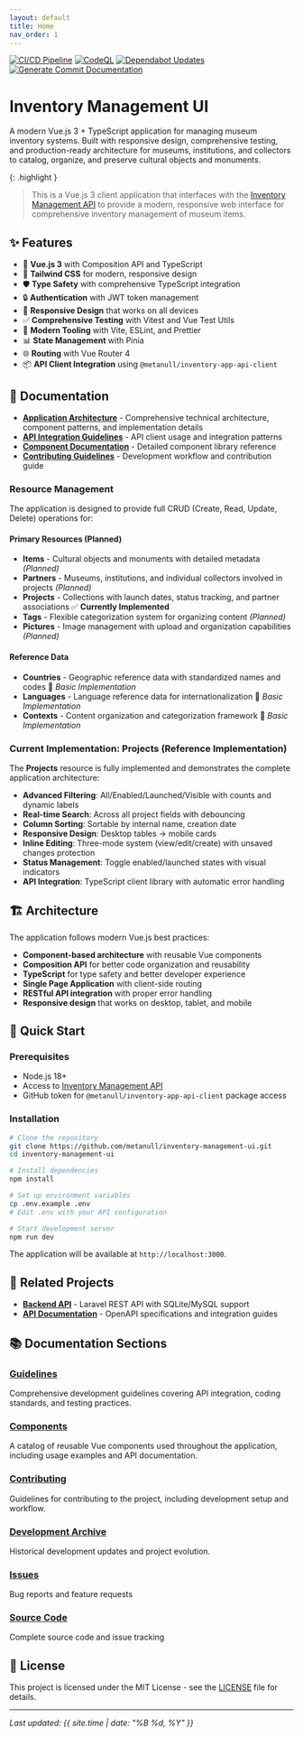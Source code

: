 ```yaml
---
layout: default
title: Home
nav_order: 1
---
```


[![CI/CD Pipeline](https://github.com/metanull/inventory-management-ui/actions/workflows/ci.yml/badge.svg)](https://github.com/metanull/inventory-management-ui/actions/workflows/ci.yml)
[![CodeQL](https://github.com/metanull/inventory-management-ui/actions/workflows/codeql.yml/badge.svg)](https://github.com/metanull/inventory-management-ui/actions/workflows/codeql.yml)
[![Dependabot Updates](https://github.com/metanull/inventory-management-ui/actions/workflows/dependabot/dependabot-updates/badge.svg)](https://github.com/metanull/inventory-management-ui/actions/workflows/dependabot/dependabot-updates)
[![Generate Commit Documentation](https://github.com/metanull/inventory-management-ui/actions/workflows/generate-commit-docs.yml/badge.svg)](https://github.com/metanull/inventory-management-ui/actions/workflows/generate-commit-docs.yml)

# Inventory Management UI

A modern Vue.js 3 + TypeScript application for managing museum inventory systems. Built with responsive design, comprehensive testing, and production-ready architecture for museums, institutions, and collectors to catalog, organize, and preserve cultural objects and monuments.

{: .highlight }
> This is a Vue.js 3 client application that interfaces with the [Inventory Management API](https://github.com/metanull/inventory-app) to provide a modern, responsive web interface for comprehensive inventory management of museum items.

## ✨ Features

- 🚀 **Vue.js 3** with Composition API and TypeScript
- 🎨 **Tailwind CSS** for modern, responsive design  
- 🛡️ **Type Safety** with comprehensive TypeScript integration
- 🔒 **Authentication** with JWT token management
- 📱 **Responsive Design** that works on all devices
- ✅ **Comprehensive Testing** with Vitest and Vue Test Utils
- 🔧 **Modern Tooling** with Vite, ESLint, and Prettier
- 📊 **State Management** with Pinia
- 🌐 **Routing** with Vue Router 4
- 📦 **API Client Integration** using `@metanull/inventory-app-api-client`

## 📖 Documentation

- **[Application Architecture](application-architecture)** - Comprehensive technical architecture, component patterns, and implementation details
- **[API Integration Guidelines](guidelines/api-integration)** - API client usage and integration patterns
- **[Component Documentation](components/)** - Detailed component library reference
- **[Contributing Guidelines](contributing)** - Development workflow and contribution guide

### Resource Management

The application is designed to provide full CRUD (Create, Read, Update, Delete) operations for:

#### Primary Resources (Planned)
- **Items** - Cultural objects and monuments with detailed metadata *(Planned)*
- **Partners** - Museums, institutions, and individual collectors involved in projects *(Planned)*
- **Projects** - Collections with launch dates, status tracking, and partner associations ✅ **Currently Implemented**
- **Tags** - Flexible categorization system for organizing content *(Planned)*
- **Pictures** - Image management with upload and organization capabilities *(Planned)*

#### Reference Data
- **Countries** - Geographic reference data with standardized names and codes 🔄 *Basic Implementation*
- **Languages** - Language reference data for internationalization 🔄 *Basic Implementation*
- **Contexts** - Content organization and categorization framework 🔄 *Basic Implementation*

### Current Implementation: Projects (Reference Implementation)

The **Projects** resource is fully implemented and demonstrates the complete application architecture:
- **Advanced Filtering**: All/Enabled/Launched/Visible with counts and dynamic labels
- **Real-time Search**: Across all project fields with debouncing
- **Column Sorting**: Sortable by internal name, creation date
- **Responsive Design**: Desktop tables → mobile cards
- **Inline Editing**: Three-mode system (view/edit/create) with unsaved changes protection
- **Status Management**: Toggle enabled/launched states with visual indicators
- **API Integration**: TypeScript client library with automatic error handling

## 🏗️ Architecture

The application follows modern Vue.js best practices:

- **Component-based architecture** with reusable Vue components
- **Composition API** for better code organization and reusability
- **TypeScript** for type safety and better developer experience
- **Single Page Application** with client-side routing
- **RESTful API integration** with proper error handling
- **Responsive design** that works on desktop, tablet, and mobile

## 🚀 Quick Start

### Prerequisites
- Node.js 18+ 
- Access to [Inventory Management API](https://github.com/metanull/inventory-app)
- GitHub token for `@metanull/inventory-app-api-client` package access

### Installation

```bash
# Clone the repository
git clone https://github.com/metanull/inventory-management-ui.git
cd inventory-management-ui

# Install dependencies
npm install

# Set up environment variables
cp .env.example .env
# Edit .env with your API configuration

# Start development server
npm run dev
```

The application will be available at `http://localhost:3000`.

## 🔗 Related Projects

- **[Backend API](https://github.com/metanull/inventory-app)** - Laravel REST API with SQLite/MySQL support
- **[API Documentation](https://metanull.github.io/inventory-app)** - OpenAPI specifications and integration guides

## 📚 Documentation Sections

### [Guidelines](guidelines/)
Comprehensive development guidelines covering API integration, coding standards, and testing practices.

### [Components](components/)
A catalog of reusable Vue components used throughout the application, including usage examples and API documentation.

### [Contributing](contributing)
Guidelines for contributing to the project, including development setup and workflow.

### [Development Archive](development-archive)
Historical development updates and project evolution.

### [Issues](https://github.com/metanull/inventory-management-ui/issues)
Bug reports and feature requests

### [Source Code](https://github.com/metanull/inventory-management-ui)
Complete source code and issue tracking

## 📄 License

This project is licensed under the MIT License - see the [LICENSE](https://github.com/metanull/inventory-management-ui/blob/main/LICENSE) file for details.

---

*Last updated: {{ site.time | date: "%B %d, %Y" }}*
